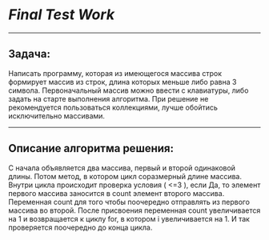 # ___Final Test Work___

___

## __Задача:__

Написать программу, которая из имеющегося массива строк формирует массив из строк, длина которых меньше либо равна 3 символа. Первоначальный массив можно ввести с клавиатуры, либо задать на старте выполнения алгоритма. При решение не рекомендуется пользоваться коллекциями, лучше обойтись исключительно массивами.
___

## __Описание алгоритма решения:__

С начала объявляется два массива, первый и вторoй одинаковой длины. Потом метод, в котором цикл соразмерный длине массива. Внутри цикла происходит проверка условия ( <=3 ), если Да, то элемент первого массива заносится в count элемент второго массива. Переменная count для того чтобы поочередно отправлять из первого массива во второй. После присвоения переменная count увеличивается на 1 и возвращается к циклу for, в котором i увеличивается на 1. И так проверяется поочередно до конца цикла.